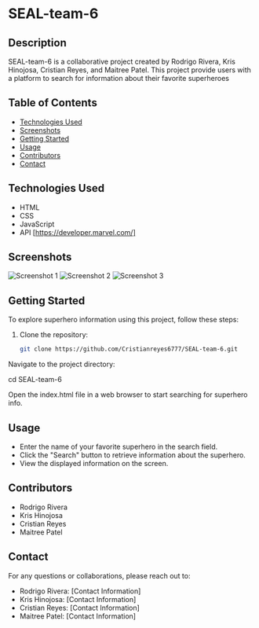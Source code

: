 # SEAL-team-6
## Description

SEAL-team-6 is a collaborative project created by Rodrigo Rivera, Kris Hinojosa, Cristian Reyes, and Maitree Patel. This project provide users with a platform to search for information about their favorite superheroes

## Table of Contents

- [Technologies Used](#technologies-used)
- [Screenshots](#screenshots)
- [Getting Started](#getting-started)
- [Usage](#usage)
- [Contributors](#contributors)
- [Contact](#contact)

## Technologies Used

- HTML
- CSS
- JavaScript
- API [https://developer.marvel.com/]

## Screenshots

![Screenshot 1](https://github.com/Cristianreyes6777/SEAL-team-6/assets/137252960/eb5bea1b-9819-4dd1-8095-2faf9766bfd9)
![Screenshot 2](https://github.com/Cristianreyes6777/SEAL-team-6/assets/137252960/4b419ba6-966d-4261-adaa-eceee8773daa)
![Screenshot 3](https://github.com/Cristianreyes6777/SEAL-team-6/assets/137252960/75a6f041-126c-41d8-90c8-c48df1d1d7d6)

## Getting Started

To explore superhero information using this project, follow these steps:

1. Clone the repository:
   ```sh
   git clone https://github.com/Cristianreyes6777/SEAL-team-6.git

Navigate to the project directory:

cd SEAL-team-6

Open the index.html file in a web browser to start searching for superhero info.

## Usage
- Enter the name of your favorite superhero in the search field.
- Click the "Search" button to retrieve information about the superhero.
- View the displayed information on the screen.

## Contributors
- Rodrigo Rivera
- Kris Hinojosa
- Cristian Reyes
- Maitree Patel

## Contact
For any questions or collaborations, please reach out to:

- Rodrigo Rivera: [Contact Information]
- Kris Hinojosa: [Contact Information]
- Cristian Reyes: [Contact Information]
- Maitree Patel: [Contact Information]
